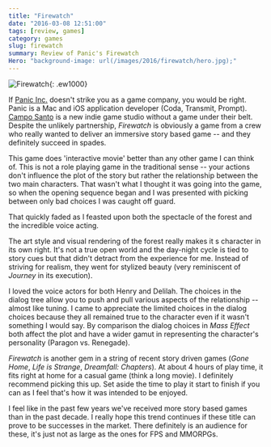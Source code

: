 ```yaml
---
title: "Firewatch"
date: "2016-03-08 12:51:00"
tags: [review, games]
category: games
slug: firewatch
summary: Review of Panic's Firewatch
Hero: "background-image: url(/images/2016/firewatch/hero.jpg);"
---
```

	
![Firewatch]({filename}/images/2016/firewatch/title.jpg){: .ew1000}

If [Panic Inc.](https://panic.com/) doesn't strike you as a game company, you would be right. Panic is a Mac and iOS application developer (Coda, Transmit, Prompt). [Campo Santo](http://www.camposanto.com/) is a new indie game studio without a game under their belt. Despite the unlikely partnership, *Firewatch* is obviously a game from a crew who really wanted to deliver an immersive story based game -- and they definitely succeed in spades.

This game does 'interactive movie' better than any other game I can think of. This is not a role playing game in the traditional sense -- your actions don't influence the plot of the story but rather the relationship between the two main characters. That wasn't what I thought it was going into the game, so when the opening sequence began and I was presented with picking between only bad choices I was caught off guard.

That quickly faded as I feasted upon both the spectacle of the forest and the incredible voice acting.

The art style and visual rendering of the forest really makes it s character in its own right. It's not a true open world and the day-night cycle is tied to story cues but that didn't detract from the experience for me.  Instead of striving for realism, they went for stylized beauty (very reminiscent of *Journey* in its execution).

I loved the voice actors for both Henry and Delilah. The choices in the dialog tree allow you to push and pull various aspects of the relationship -- almost like tuning. I came to appreciate the limited choices in the dialog choices because they all remained true to the character even if it wasn't something I would say. By comparison the dialog choices in *Mass Effect* both affect the plot and have a wider gamut in representing the character's personality (Paragon vs. Renegade).

*Firewatch* is another gem in a string of recent story driven games (*Gone Home*, *Life is Strange*, *Dreamfall: Chapters*). At about 4 hours of play time, it fits right at home for a casual game (think a long movie). I definitely recommend picking this up. Set aside the time to play it start to finish if you can as I feel that's how it was intended to be enjoyed.

I feel like in the past few years we've received more story based games than in the past decade. I really hope this trend continues if these title can prove to be successes in the market. There definitely is an audience for these, it's just not as large as the ones for FPS and MMORPGs.
